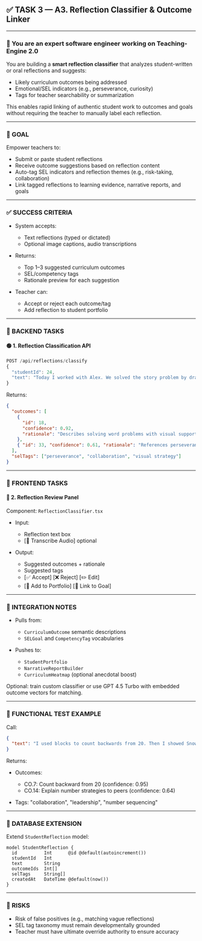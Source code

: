 ## ✅ TASK 3 — A3. Reflection Classifier & Outcome Linker

---

### 🧠 You are an expert software engineer working on Teaching-Engine 2.0

You are building a **smart reflection classifier** that analyzes student-written or oral reflections and suggests:

- Likely curriculum outcomes being addressed
- Emotional/SEL indicators (e.g., perseverance, curiosity)
- Tags for teacher searchability or summarization

This enables rapid linking of authentic student work to outcomes and goals without requiring the teacher to manually label each reflection.

---

### 🔹 GOAL

Empower teachers to:

- Submit or paste student reflections
- Receive outcome suggestions based on reflection content
- Auto-tag SEL indicators and reflection themes (e.g., risk-taking, collaboration)
- Link tagged reflections to learning evidence, narrative reports, and goals

---

### ✅ SUCCESS CRITERIA

- System accepts:

  - Text reflections (typed or dictated)
  - Optional image captions, audio transcriptions

- Returns:

  - Top 1–3 suggested curriculum outcomes
  - SEL/competency tags
  - Rationale preview for each suggestion

- Teacher can:

  - Accept or reject each outcome/tag
  - Add reflection to student portfolio

---

### 🔧 BACKEND TASKS

#### 🟢 1. Reflection Classification API

```ts
POST /api/reflections/classify
{
  "studentId": 24,
  "text": "Today I worked with Alex. We solved the story problem by drawing pictures. I had to try twice before I got it right."
}
```

Returns:

```json
{
  "outcomes": [
    {
      "id": 18,
      "confidence": 0.92,
      "rationale": "Describes solving word problems with visual support"
    },
    { "id": 33, "confidence": 0.61, "rationale": "References perseverance in problem-solving" }
  ],
  "selTags": ["perseverance", "collaboration", "visual strategy"]
}
```

---

### 🎨 FRONTEND TASKS

#### 🔵 2. Reflection Review Panel

Component: `ReflectionClassifier.tsx`

- Input:

  - Reflection text box
  - \[🎤 Transcribe Audio] optional

- Output:

  - Suggested outcomes + rationale
  - Suggested tags
  - \[✅ Accept] \[❌ Reject] \[✏️ Edit]
  - \[📌 Add to Portfolio] \[🎯 Link to Goal]

---

### 🔗 INTEGRATION NOTES

- Pulls from:

  - `CurriculumOutcome` semantic descriptions
  - `SELGoal` and `CompetencyTag` vocabularies

- Pushes to:

  - `StudentPortfolio`
  - `NarrativeReportBuilder`
  - `CurriculumHeatmap` (optional anecdotal boost)

Optional: train custom classifier or use GPT 4.5 Turbo with embedded outcome vectors for matching.

---

### 🧪 FUNCTIONAL TEST EXAMPLE

Call:

```json
{
  "text": "I used blocks to count backwards from 20. Then I showed Snowflake how to do it too!"
}
```

Returns:

- Outcomes:

  - CO.7: Count backward from 20 (confidence: 0.95)
  - CO.14: Explain number strategies to peers (confidence: 0.64)

- Tags: "collaboration", "leadership", "number sequencing"

---

### 📁 DATABASE EXTENSION

Extend `StudentReflection` model:

```prisma
model StudentReflection {
  id          Int      @id @default(autoincrement())
  studentId   Int
  text        String
  outcomeIds  Int[]
  selTags     String[]
  createdAt   DateTime @default(now())
}
```

---

### 🚩 RISKS

- Risk of false positives (e.g., matching vague reflections)
- SEL tag taxonomy must remain developmentally grounded
- Teacher must have ultimate override authority to ensure accuracy
